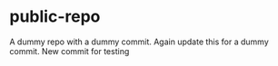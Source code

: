 # public-repo

A dummy repo with a dummy commit.
Again update this for a dummy commit.
New commit for testing
